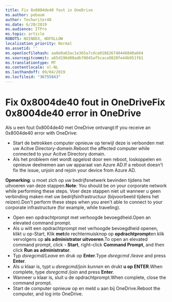 ```yaml
---
title: Fix 0x8004de40 fout in OneDrive
ms.author: pebaum
author: Techwriter40
ms.date: 6/20/2019
ms.audience: ITPro
ms.topic: article
ROBOTS: NOINDEX, NOFOLLOW
localization_priority: Normal
ms.assetid: ''
ms.openlocfilehash: aa0e0a63ac1e365a7cdce018626740446040a664
ms.sourcegitcommit: a65d196d00adb70045af5caca9828fe44b951f61
ms.translationtype: MT
ms.contentlocale: nl-NL
ms.lasthandoff: 09/04/2019
ms.locfileid: "36755843"
---
```

# <a name="fix-0x8004de40-error-in-onedrive"></a><span data-ttu-id="865ac-102">Fix 0x8004de40 fout in OneDrive</span><span class="sxs-lookup"><span data-stu-id="865ac-102">Fix 0x8004de40 error in OneDrive</span></span>

<span data-ttu-id="865ac-103">Als u een fout 0x8004de40 met OneDrive ontvangt:</span><span class="sxs-lookup"><span data-stu-id="865ac-103">If you receive an 0x8004de40 error with OneDrive:</span></span>

- <span data-ttu-id="865ac-104">Start de betrokken computer opnieuw op terwijl deze is verbonden met uw Acitve Directory-domein.</span><span class="sxs-lookup"><span data-stu-id="865ac-104">Reboot the affected computer while connected to your Acitve Directory domain.</span></span>
- <span data-ttu-id="865ac-105">Als het probleem niet wordt opgelost door een reboot, loskoppelen en opnieuw deelnemen aan uw apparaat van Azure AD.</span><span class="sxs-lookup"><span data-stu-id="865ac-105">If a reboot doesn't fix the issue, unjoin and rejoin your device from Azure AD.</span></span> 

<span data-ttu-id="865ac-106">**Opmerking**: u moet zich op uw bedrijfsnetwerk bevinden tijdens het uitvoeren van deze stappen.</span><span class="sxs-lookup"><span data-stu-id="865ac-106">**Note**: You should be on your corporate network while performing these steps.</span></span> <span data-ttu-id="865ac-107">Voer deze stappen niet uit wanneer u geen verbinding maken met uw bedrijfsinfrastructuur (bijvoorbeeld tijdens het reizen).</span><span class="sxs-lookup"><span data-stu-id="865ac-107">Don't perform these steps when you aren't able to connect to your corporate infrastructure (for example, while traveling).</span></span> 

- <span data-ttu-id="865ac-108">Open een opdrachtprompt met verhoogde bevoegdheid.</span><span class="sxs-lookup"><span data-stu-id="865ac-108">Open an elevated command prompt.</span></span> 
- <span data-ttu-id="865ac-109">Als u wilt een opdrachtprompt met verhoogde bevoegdheid openen, klikt u op-Start, Klik **met**de rechtermuisknop op **opdrachtprompt**en klik vervolgens op **als administrator uitvoeren**.</span><span class="sxs-lookup"><span data-stu-id="865ac-109">To open an elevated command prompt, click - **Start**, right-click **Command Prompt**, and then click **Run as administrator**.</span></span>
- <span data-ttu-id="865ac-110">Typ *dsregcmd/Leave* en druk op **Enter**.</span><span class="sxs-lookup"><span data-stu-id="865ac-110">Type *dsregcmd /leave* and press **Enter**.</span></span>
- <span data-ttu-id="865ac-111">Als u klaar is, typt u *dsregcmd/join kunnen* en drukt **u op ENTER**.</span><span class="sxs-lookup"><span data-stu-id="865ac-111">When complete, type *dsregcmd /join* and press **Enter**.</span></span>
- <span data-ttu-id="865ac-112">Wanneer u klaar is, sluit u de opdrachtprompt.</span><span class="sxs-lookup"><span data-stu-id="865ac-112">When complete, close the command prompt.</span></span>
- <span data-ttu-id="865ac-113">Start de computer opnieuw op en meld u aan bij OneDrive.</span><span class="sxs-lookup"><span data-stu-id="865ac-113">Reboot the computer, and log into OneDrive.</span></span>